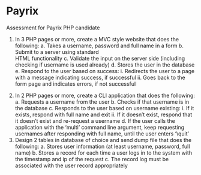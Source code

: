 # Payrix
Assessment for Payrix PHP candidate

1. In 3 PHP pages or more, create a MVC style website that does the following:
a. Takes a username, password and full name in a form
b. Submit to a server using standard <form> HTML functionality
c. Validate the input on the server side (including checking if username is used already)
d. Stores the user in the database
e. Respond to the user based on success:
i. Redirects the user to a page with a message indicating success, if successful
ii. Goes back to the form page and indicates errors, if not successful
2. In 2 PHP pages or more, create a CLI application that does the following:
a. Requests a username from the user
b. Checks if that username is in the database
c. Responds to the user based on username existing:
i. If it exists, respond with full name and exit
ii. If it doesn’t exist, respond that it doesn’t exist and re-request a username
d. If the user calls the application with the ‘multi’ command line argument, keep
requesting usernames after responding with full name, until the user enters ‘\quit’
3. Design 2 tables in database of choice and send dump file that does the following:
a. Stores user information (at least username, password, full name)
b. Stores a record for each time a user logs in to the system with the timestamp and ip of
the request
c. The record log must be associated with the user record appropriately
